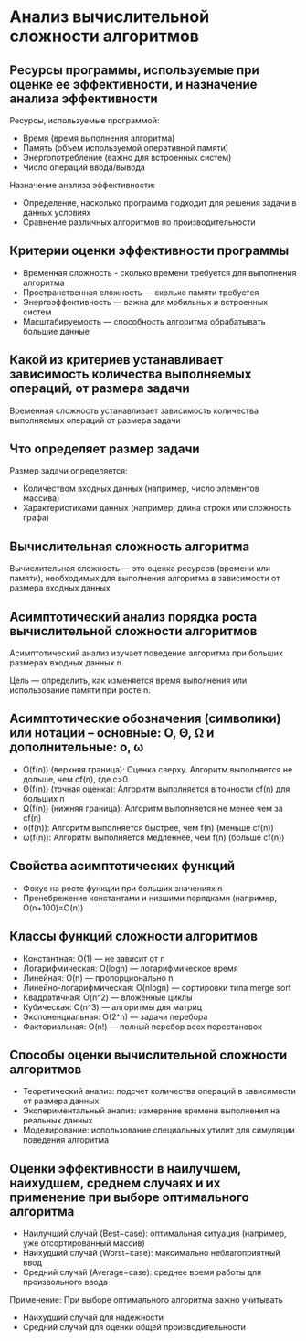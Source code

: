 # Анализ вычислительной сложности алгоритмов

## Ресурсы программы, используемые при оценке ее эффективности, и назначение анализа эффективности

Ресурсы, используемые программой:
* Время (время выполнения алгоритма)
* Память (объем используемой оперативной памяти)
* Энергопотребление (важно для встроенных систем)
* Число операций ввода/вывода

Назначение анализа эффективности:
* Определение, насколько программа подходит для решения задачи в данных условиях
* Сравнение различных алгоритмов по производительности

## Критерии оценки эффективности программы

* Временная сложность - сколько времени требуется для выполнения алгоритма
* Пространственная сложность — сколько памяти требуется
* Энергоэффективность — важна для мобильных и встроенных систем
* Масштабируемость — способность алгоритма обрабатывать большие данные

## Какой из критериев устанавливает зависимость количества выполняемых операций, от размера задачи

Временная сложность устанавливает зависимость количества выполняемых операций от размера задачи

## Что определяет размер задачи

Размер задачи определяется:
* Количеством входных данных (например, число элементов массива)
* Характеристиками данных (например, длина строки или сложность графа)

## Вычислительная сложность алгоритма

Вычислительная сложность — это оценка ресурсов (времени или памяти), необходимых для выполнения алгоритма в зависимости от размера входных данных

## Асимптотический анализ порядка роста вычислительной сложности алгоритмов

Асимптотический анализ изучает поведение алгоритма при больших размерах входных данных n.

Цель — определить, как изменяется время выполнения или использование памяти при росте n.

## Асимптотические обозначения (символики) или нотации – основные: О, Θ, Ω и дополнительные: о, ω

* O(f(n)) (верхняя граница): Оценка сверху. Алгоритм выполняется не дольше, чем cf(n), где c>0
* Θ(f(n)) (точная оценка): Алгоритм выполняется в точности cf(n) для больших n
* Ω(f(n)) (нижняя граница): Алгоритм выполняется не менее чем за cf(n)
* o(f(n)): Алгоритм выполняется быстрее, чем f(n) (меньше cf(n))
* ω(f(n)): Алгоритм выполняется медленнее, чем f(n) (больше cf(n))

## Свойства асимптотических функций

* Фокус на росте функции при больших значениях n
* Пренебрежение константами и низшими порядками (например, O(n+100)=O(n))

## Классы функций сложности алгоритмов

* Константная: O(1) — не зависит от n
* Логарифмическая: O(log⁡n) — логарифмическое время
* Линейная: O(n) — пропорционально n
* Линейно-логарифмическая: O(nlog⁡n) — сортировки типа merge sort
* Квадратичная: O(n^2) — вложенные циклы
* Кубическая: O(n^3) — алгоритмы для матриц
* Экспоненциальная: O(2^n) — задачи перебора
* Факториальная: O(n!) — полный перебор всех перестановок

## Способы оценки вычислительной сложности алгоритмов

* Теоретический анализ: подсчет количества операций в зависимости от размера данных
* Экспериментальный анализ: измерение времени выполнения на реальных данных
* Моделирование: использование специальных утилит для симуляции поведения алгоритма

## Оценки эффективности в наилучшем, наихудшем, среднем случаях и их применение при выборе оптимального алгоритма

* Наилучший случай (Best−case): оптимальная ситуация (например, уже отсортированный массив)
* Наихудший случай (Worst−case): максимально неблагоприятный ввод
* Средний случай (Average−case): среднее время работы для произвольного ввода

Применение: При выборе оптимального алгоритма важно учитывать
* Наихудший случай для надежности
* Средний случай для оценки общей производительности